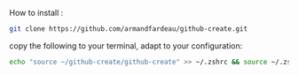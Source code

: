 How to install :

```sh
git clone https://github.com/armandfardeau/github-create.git
```

copy the following to your terminal, adapt to your configuration:

```sh 
echo "source ~/github-create/github-create" >> ~/.zshrc && source ~/.zshrc
```
